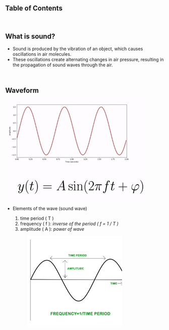 ## Table of Contents

&nbsp;

## What is sound?

- Sound is produced by the vibration of an object, which causes oscillations in air molecules.
- These oscillations create alternating changes in air pressure, resulting in the propagation of sound waves through the air.

&nbsp;

## Waveform

<img src='../images/5-waveform-formula.png' width='450px'>

- Elements of the wave (sound wave)

  1. time period ( T )
  2. frequency ( f ): _inverse of the period ( f = 1 / T )_
  3. amplitude ( A ): _power of wave_

<div style='margin-left: 70px;'>
    <img src='../images/5-waveform-1.png' width='300px'>
</div>
